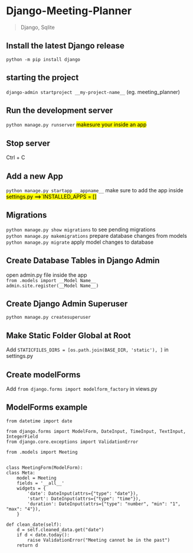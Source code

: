 # Django-Meeting-Planner 

> Django, Sqlite

## Install the latest Django release

`python -m pip install django`

## starting the project

`django-admin startproject __my-project-name__` (eg. meeting_planner)

## Run the development server

`python manage.py runserver` <mark>makesure your inside an app</mark>

## Stop server

Ctrl + C

## Add a new App

`python manage.py startapp __appname__`  make sure to add the app inside <mark>settings.py ==>`INSTALLED_APPS
= []</mark>

## Migrations

`python manage.py show migrations` to see pending migrations <br>
`python manage.py makemigrations` prepare database changes from models <br>
`python manage.py migrate` apply model changes to database <br>

## Create Database Tables in Django Admin

open admin.py file inside the app <br>
`from .models import __Model Name__` <br>
`admin.site.register(__Model Name__)`

## Create Django Admin Superuser

`python manage.py createsuperuser`

## Make Static Folder Global at Root

Add `STATICFILES_DIRS = [os.path.join(BASE_DIR, 'static'), ]`
in settings.py

## Create modelForms

Add `from django.forms import modelform_factory` in views.py

## ModelForms example
    from datetime import date

    from django.forms import ModelForm, DateInput, TimeInput, TextInput, IntegerField
    from django.core.exceptions import ValidationError

    from .models import Meeting


    class MeetingForm(ModelForm):
    class Meta:
        model = Meeting
        fields = '__all__'
        widgets = {
            'date': DateInput(attrs={"type": "date"}),
            'start': DateInput(attrs={"type": "time"}),
            'duration': DateInput(attrs={"type": "number", "min": "1", "max": "4"}),
        }

    def clean_date(self):
        d = self.cleaned_data.get("date")
        if d < date.today():
            raise ValidationError("Meeting cannot be in the past")
        return d



